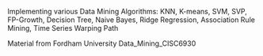 Implementing various Data Mining Algorithms: KNN, K-means, SVM, SVP, FP-Growth, Decision Tree, Naive Bayes, Ridge Regression, Association Rule Mining, Time Series Warping Path

Material from Fordham University Data_Mining_CISC6930
